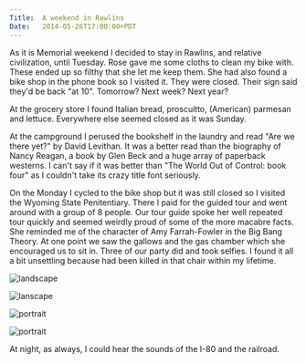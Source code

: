 ```yaml
---
Title:	A weekend in Rawlins
Date:	2014-05-26T17:00:00+PDT
---
```


As it is Memorial weekend I decided to stay in Rawlins, and relative civilization, until Tuesday. Rose gave me some cloths to clean my bike with. These ended up so filthy that she let me keep them. She had also found a bike shop in the phone book so I visited it. They were closed. Their sign said they'd be back "at 10". Tomorrow? Next week? Next year?

At the grocery store I found Italian bread, proscuitto, (American) parmesan and lettuce. Everywhere else seemed closed as it was Sunday.

At the campground I perused the bookshelf in the laundry and read "Are we there yet?" by David Levithan. It was a better read than the biography of Nancy Reagan, a book by Glen Beck and a huge array of paperback westerns. I can't say if it was better than "The World Out of Control: book four" as I couldn't take its crazy title font seriously.

On the Monday I cycled to the bike shop but it was still closed so I visited the Wyoming State Penitentiary. There I paid for the guided tour and went around with a group of 8 people. Our tour guide spoke her well repeated tour quickly and seemed weirdly proud of some of the more macabre facts. She reminded me of the character of Amy Farrah-Fowler in the Big Bang Theory. At one point we saw the gallows and the gas chamber which she encouraged us to sit in. Three of our party did and took selfies. I found it all a bit unsettling because had been killed in that chair within my lifetime.

![landscape](https://farm3.staticflickr.com/2940/14119672557_168214c310_z.jpg "Deer in Rawlins")

![lanscape](https://farm3.staticflickr.com/2916/14283060286_43a1808f43_z.jpg "Mural")

![portrait](https://farm6.staticflickr.com/5584/14283062806_4e62cef691_c.jpg "Water tower at the State Penitentiary")

![portrait](https://farm6.staticflickr.com/5498/14119628818_168756797e_c.jpg "The final view before hanging")

At night, as always, I could hear the sounds of the I-80 and the railroad.
